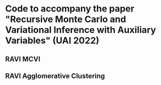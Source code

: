 # Code to accompany the paper "Recursive Monte Carlo and Variational Inference with Auxiliary Variables" (UAI 2022)

## RAVI MCVI

## RAVI Agglomerative Clustering
